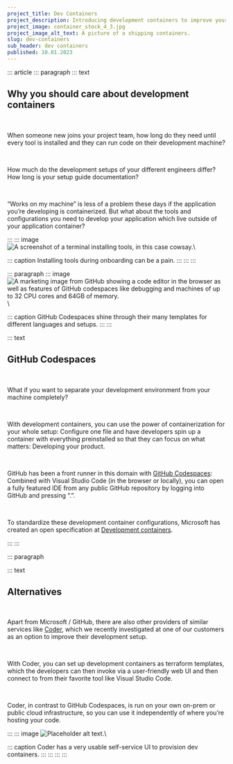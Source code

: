 ```yaml
---
project_title: Dev Containers
project_description: Introducing development containers to improve your technical onboarding.
project_image: container_stock_4_3.jpg
project_image_alt_text: A picture of a shipping containers.
slug: dev-containers
sub_header: dev containers
published: 10.01.2023
---
```


::: article
::: paragraph
::: text
## Why you should care about development containers

&nbsp;

When someone new joins your project team, how long do they need until every tool is installed and they can run code on their development machine?

&nbsp;

How much do the development setups of your different engineers differ?
How long is your setup guide documentation?

&nbsp;

“Works on my machine” is less of a problem these days if the application you’re developing is containerized.
But what about the tools and configurations you need to develop your application which live outside of your application container?

:::
::: image
![A screenshot of a terminal installing tools, in this case cowsay.](../static/img/cowsay.png)\

::: caption
Installing tools during onboarding can be a pain.
:::
:::
:::

::: paragraph
::: image
![A marketing image from GitHub showing a code editor in the browser as well as features of GitHub codespaces like debugging and machines of up to 32 CPU cores and 64GB of memory.](../static/img/codespaces_social.jpg)\

::: caption
GitHub Codespaces shine through their many templates for different languages and setups.
:::
:::

::: text
## GitHub Codespaces

&nbsp;

What if you want to separate your development environment from your machine completely?

&nbsp;

With development containers, you can use the power of containerization for your whole setup: Configure one file and have developers spin up a container with everything preinstalled so that they can focus on what matters: Developing your product.

&nbsp;

GitHub has been a front runner in this domain with [GitHub Codespaces](https://github.com/features/codespaces): Combined with Visual Studio Code (in the browser or locally), you can open a fully featured IDE from any public GitHub repository by logging into GitHub and pressing “.”.

&nbsp;

To standardize these development container configurations, Microsoft has created an open specification at [Development containers](https://containers.dev/).

:::
:::

::: paragraph

::: text
## Alternatives

&nbsp;

Apart from Microsoft / GitHub, there are also other providers of similar services like [Coder](https://coder.com/), which we recently investigated at one of our customers as an option to improve their development setup.

&nbsp;

With Coder, you can set up development containers as terraform templates, which the developers can then invoke via a user-friendly web UI and then connect to from their favorite tool like Visual Studio Code.

&nbsp;

Coder, in contrast to GitHub Codespaces, is run on your own on-prem or public cloud infrastructure, so you can use it independently of where you’re hosting your code.

:::
::: image
![Placeholder alt text.](../static/img/coder.jpg)\

::: caption
Coder has a very usable self-service UI to provision dev containers.
:::
:::
:::
:::